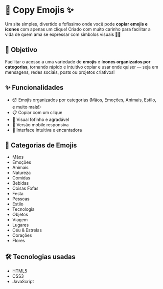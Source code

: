 # 🌈 Copy Emojis ✨

Um site simples, divertido e fofíssimo onde você pode **copiar emojis e ícones** com apenas um clique! Criado com muito carinho para facilitar a vida de quem ama se expressar com símbolos visuais 💖💬

## 🎯 Objetivo

Facilitar o acesso a uma variedade de **emojis** e **ícones organizados por categorias**, tornando rápido e intuitivo copiar e usar onde quiser — seja em mensagens, redes sociais, posts ou projetos criativos!

## ✨ Funcionalidades

- 📦 Emojis organizados por categorias (Mãos, Emoções, Animais, Estilo, e muito mais!)
- 📋 Copiar com um clique
- 🌙 Visual fofinho e agradável
- 📱 Versão mobile responsiva
- 💖 Interface intuitiva e encantadora

## 📁 Categorias de Emojis

- Mãos  
- Emoções  
- Animais  
- Natureza  
- Comidas  
- Bebidas  
- Coisas Fofas  
- Festa  
- Pessoas  
- Estilo  
- Tecnologia  
- Objetos  
- Viagem  
- Lugares  
- Céu & Estrelas  
- Corações  
- Flores

## 🛠️ Tecnologias usadas

- HTML5  
- CSS3  
- JavaScript  
